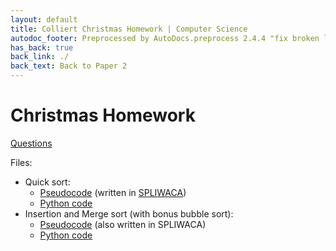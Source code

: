 ```yaml
---
layout: default
title: Colliert Christmas Homework | Computer Science
autodoc_footer: Preprocessed by AutoDocs.preprocess 2.4.4 "fix broken link for 'C' filetype" ⓒ Starwort, 2020
has_back: true
back_link: ./
back_text: Back to Paper 2
---
```


# Christmas Homework

[Questions](colliert_christmas_hw_questions_pandoc_out.html)

Files:

- Quick sort:
  - [Pseudocode](colliert_quick_sort.splw) (written in [SPLIWACA](https://www.github.com/Starwort/SPLIWACA/wiki))
  - [Python code](colliert_partition_exchange_sort.py)
- Insertion and Merge sort (with bonus bubble sort):
  - [Pseudocode](colliert_sorts.splw) (also written in SPLIWACA)
  - [Python code](colliert_sorts.py)
